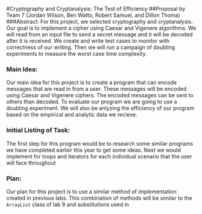 #Cryptography and Cryptanalysis: The Test of Efficiency
##Proposal by Team 7 (Jordan Wilson, Ben Watto, Robert Samuel, and Dillon Thoma)
###Abstract:
For this project, we selected cryptography and cryptanalysis. Our goal is to implement
a cipher using Caesar and Vigenere algorithms. We will read from an input file to
send a secret message and it will be decoded after it is received. We create and
write test cases to monitor with correctness of our writing. Then we will run a
campaign of doubling experiments to measure the worst case time complexity.

### Main Idea:
Our main idea for this project is to create a program that can encode messages
that are read in from a user. These messages will be encoded using Caesar and
Vigenere ciphers. The encoded messages can be sent to others than decoded. To
evaluate our program we are going to use a doubling experiment. We will also be anlyzing the efficiency of our program based on the empirical and analytic data we recieve.

### Initial Listing of Task:
The first step for this program would be to research some similar programs we
have completed earlier this year to get some ideas. Next we would implement for
loops and iterators for each individual scenario that the user will face throughout

### Plan:
Our plan for this project is to use a similar method of implementation created in previous labs. This combination of methods will be similar to the `ArrayList` class of lab 9 and substitutions used in 
